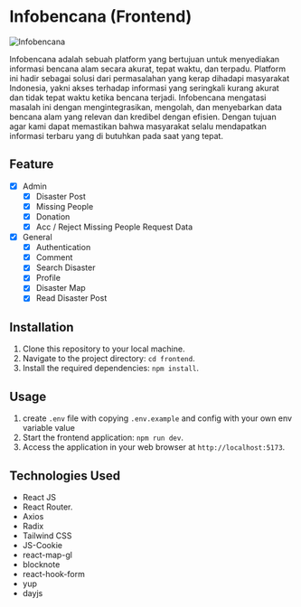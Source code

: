 # Infobencana (Frontend)

![Infobencana](https://i.ibb.co/9Zb7vrV/Home-page.png)

Infobencana adalah sebuah platform yang bertujuan untuk menyediakan informasi bencana alam secara akurat, tepat waktu, dan terpadu. Platform ini hadir sebagai solusi dari permasalahan yang kerap dihadapi masyarakat Indonesia, yakni akses terhadap informasi yang seringkali kurang akurat dan tidak tepat waktu ketika bencana terjadi. Infobencana mengatasi masalah ini dengan mengintegrasikan, mengolah, dan menyebarkan data bencana alam yang relevan dan kredibel dengan efisien. Dengan tujuan agar kami dapat memastikan bahwa masyarakat selalu mendapatkan informasi terbaru yang di butuhkan pada saat yang tepat.

## Feature

- [x] Admin
  - [x] Disaster Post
  - [x] Missing People
  - [x] Donation
  - [x] Acc / Reject Missing People Request Data
- [x] General
  - [x] Authentication
  - [x] Comment
  - [x] Search Disaster
  - [x] Profile
  - [x] Disaster Map 
  - [x] Read Disaster Post

## Installation

1. Clone this repository to your local machine.
2. Navigate to the project directory: `cd frontend`.
3. Install the required dependencies: `npm install`.

## Usage

1. create ```.env``` file with copying ```.env.example``` and config with your own env variable value
2. Start the frontend application: `npm run dev`.
3. Access the application in your web browser at `http://localhost:5173`.

## Technologies Used

- React JS
- React Router.
- Axios
- Radix
- Tailwind CSS
- JS-Cookie
- react-map-gl
- blocknote
- react-hook-form
- yup
- dayjs

